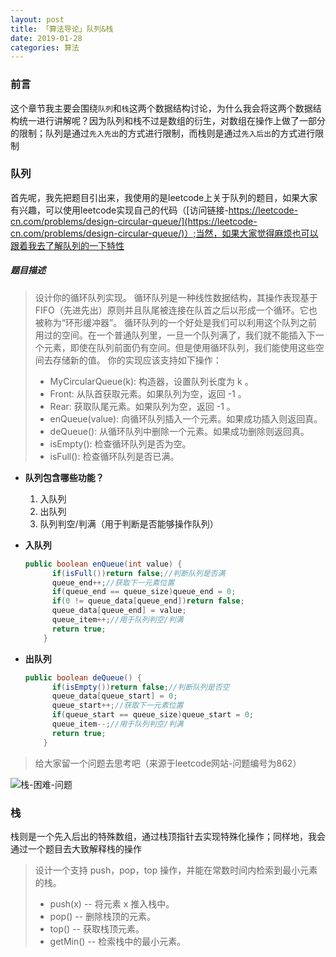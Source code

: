 ```yaml
---
layout: post
title: 「算法导论」队列&栈
date: 2019-01-28
categories: 算法
---
```


### 前言

这个章节我主要会围绕`队列`和`栈`这两个数据结构讨论，为什么我会将这两个数据结构统一进行讲解呢？因为队列和栈不过是数组的衍生，对数组在操作上做了一部分的限制；队列是通过`先入先出`的方式进行限制，而栈则是通过`先入后出`的方式进行限制



### 队列

首先呢，我先把题目引出来，我使用的是leetcode上关于队列的题目，如果大家有兴趣，可以使用leetcode实现自己的代码（[访问链接-https://leetcode-cn.com/problems/design-circular-queue/](https://leetcode-cn.com/problems/design-circular-queue/)）;当然，如果大家觉得麻烦也可以跟着我去了解队列的一下特性

##### 题目描述

> 设计你的循环队列实现。 循环队列是一种线性数据结构，其操作表现基于 FIFO（先进先出）原则并且队尾被连接在队首之后以形成一个循环。它也被称为“环形缓冲器”。
> 循环队列的一个好处是我们可以利用这个队列之前用过的空间。在一个普通队列里，一旦一个队列满了，我们就不能插入下一个元素，即使在队列前面仍有空间。但是使用循环队列，我们能使用这些空间去存储新的值。
> 你的实现应该支持如下操作：
>
> * MyCircularQueue(k): 构造器，设置队列长度为 k 。
> * Front: 从队首获取元素。如果队列为空，返回 -1 。
> * Rear: 获取队尾元素。如果队列为空，返回 -1 。
> * enQueue(value): 向循环队列插入一个元素。如果成功插入则返回真。
> * deQueue(): 从循环队列中删除一个元素。如果成功删除则返回真。
> * isEmpty(): 检查循环队列是否为空。
> * isFull(): 检查循环队列是否已满。

* **队列包含哪些功能？**
  1. 入队列
  2. 出队列
  3. 队列判空/判满（用于判断是否能够操作队列）

* **入队列**

  ```java
  public boolean enQueue(int value) {
      	if(isFull())return false;//判断队列是否满
      	queue_end++;//获取下一元素位置
      	if(queue_end == queue_size)queue_end = 0;
      	if(0 != queue_data[queue_end])return false;
      	queue_data[queue_end] = value;
      	queue_item++;//用于队列判空/判满
      	return true;
      }
  ```


* **出队列**

  ```java
  public boolean deQueue() {
      	if(isEmpty())return false;//判断队列是否空
      	queue_data[queue_start] = 0;
      	queue_start++;//获取下一元素位置
      	if(queue_start == queue_size)queue_start = 0;
      	queue_item--;//用于队列判空/判满
      	return true;
      }
  ```


> 给大家留一个问题去思考吧（来源于leetcode网站-问题编号为862）

![栈-困难-问题](/Users/jian/blog/source/assets/img/picture/栈-困难-问题.png)



### 栈

栈则是一个先入后出的特殊数组，通过栈顶指针去实现特殊化操作；同样地，我会通过一个题目去大致解释栈的操作

>设计一个支持 push，pop，top 操作，并能在常数时间内检索到最小元素的栈。
>
>* push(x) -- 将元素 x 推入栈中。
>* pop() -- 删除栈顶的元素。
>* top() -- 获取栈顶元素。
>* getMin() -- 检索栈中的最小元素。







